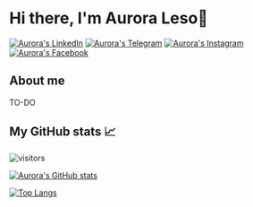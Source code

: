 # Hi there, I'm Aurora Leso👋

[![Aurora's LinkedIn](https://img.shields.io/badge/LinkedIn-0077B5?style=for-the-badge&logo=linkedin&logoColor=white)](https://it.linkedin.com/in/aurora-leso-53bbb0204)
[![Aurora's Telegram](https://img.shields.io/badge/Telegram-2CA5E0?style=for-the-badge&logo=telegram&logoColor=white)](https://t.me/auroraleso)
[![Aurora's Instagram](https://img.shields.io/badge/Instagram-E4405F?style=for-the-badge&logo=instagram&logoColor=white)](https://www.instagram.com/auroraleso)
[![Aurora's Facebook](https://img.shields.io/badge/Facebook-1877F2?style=for-the-badge&logo=facebook&logoColor=white)](https://www.facebook.com/aurora.leso)

## About me

TO-DO
<!--
**auroraleso/auroraleso** is a ✨ _special_ ✨ repository because its `README.md` (this file) appears on your GitHub profile.

Here are some ideas to get you started:

- 🔭 I’m currently working on ...
- 🌱 I’m currently learning ...
- 👯 I’m looking to collaborate on ...
- 🤔 I’m looking for help with ...
- 💬 Ask me about ...
- 📫 How to reach me: ...
- 😄 Pronouns: ...
- ⚡ Fun fact: ...
-->

## My GitHub stats 📈 
![visitors](https://shields-io-visitor-counter.herokuapp.com/badge?page=auroraleso&label=Visitors&labelColor=000000&logo=GitHub&logoColor=FFFFFF&color=1D70B8&style=for-the-badge)

[![Aurora's GitHub stats](https://github-readme-stats.vercel.app/api?username=auroraleso&count_private=true&show_icons=true&theme=gotham)](https://github.com/anuraghazra/github-readme-stats)

[![Top Langs](https://github-readme-stats.vercel.app/api/top-langs/?username=auroraleso)](https://github.com/anuraghazra/github-readme-stats&theme=gotham)


